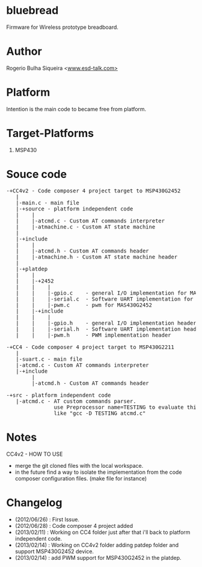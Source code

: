 bluebread
=========

Firmware for Wireless prototype breadboard. 

Author
======
Rogerio Bulha Siqueira <www.esd-talk.com>

Platform
========

Intention is the main code to became free from platform.

Target-Platforms
================
1. MSP430

Souce code
==========
<pre>
-+CC4v2 - Code composer 4 project target to MSP430G2452
   |
   |-main.c - main file
   |-+source - platform independent code
   |    |
   |    |-atcmd.c - Custom AT commands interpreter
   |    |-atmachine.c - Custom AT state machine
   |   
   |-+include
   |    |
   |    |-atcmd.h - Custom AT commands header
   |    |-atmachine.h - Custom AT state machine header
   |   
   |-+platdep
   |    |
   |    |-+2452
   |    |    |
   |    |    |-gpio.c    - general I/O implementation for MAS430G2452 
   |    |    |-serial.c  - Software UART implementation for MAS430G2452
   |    |    |-pwm.c     - pwm for MAS430G2452
   |    |-+include
   |    |    |
   |    |    |-gpio.h    - general I/O implementation header
   |    |    |-serial.h  - Software UART implementation header
   |    |    |-pwm.h     - PWM implementation header

-+CC4 - Code composer 4 project target to MSP430G2211
   |
   |-suart.c - main file
   |-atcmd.c - Custom AT commands interpreter
   |-+include
        |
        |-atcmd.h - Custom AT commands header
        
-+src - platform independent code
   |-atcmd.c - AT custom commands parser. 
               use Preprocessor name=TESTING to evaluate this on gcc. 
               like "gcc -D TESTING atcmd.c"
</pre>
Notes
=====

CC4v2 - HOW TO USE

* merge the git cloned files with the local workspace. 
* in the future find a way to isolate the implementation from the code composer configuration files. (make file for instance)  

Changelog
=========

 * (2012/06/26) : First Issue.
 * (2012/06/28) : Code composer 4 project added
 * (2013/02/11) : Working on CC4 folder just after that i'll back to platform independent code.
 * (2013/02/14) : Working on CC4v2 folder adding patdep folder and support MSP430G2452 device.
 * (2013/02/14) : add PWM support for MSP430G2452 in the platdep.
